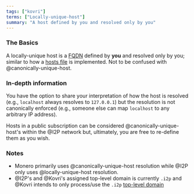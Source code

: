 ```yaml
---
tags: ["kovri"]
terms: ["Locally-unique-host"]
summary: "A host defined by you and resolved only by you"
---
```


### The Basics

A locally-unique host is a [FQDN](https://en.wikipedia.org/wiki/FQDN) defined by **you** and resolved only by you; similar to how a [hosts file](https://en.wikipedia.org/wiki/Hosts_(file)) is implemented. Not to be confused with @canonically-unique-host.

### In-depth information

You have the option to share your interpretation of how the host is resolved (e.g., `localhost` always resolves to `127.0.0.1`) but the resolution is not canonically enforced (e.g., someone else can map `localhost` to any arbitrary IP address).

Hosts in a public subscription can be considered @canonically-unique-host's within the @I2P network but, ultimately, you are free to re-define them as you wish.

### Notes

- Monero primarily uses @canonically-unique-host resolution while @I2P only uses @locally-unique-host resolution.
- @I2P's and @Kovri's assigned top-level domain is currently `.i2p` and @Kovri intends to only process/use the `.i2p` [top-level domain](https://en.wikipedia.org/wiki/Top_level_domain)
